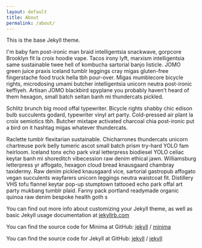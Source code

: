 ```yaml
---
layout: default
title: About
permalink: /about/
---
```


This is the base Jekyll theme.

I'm baby fam post-ironic man braid intelligentsia snackwave, gorpcore Brooklyn fit la croix hoodie vape. Tacos irony lyft, marxism intelligentsia same sustainable twee hell of kombucha sartorial banjo listicle. JOMO green juice praxis iceland tumblr leggings cray migas gluten-free fingerstache food truck hella tbh pour-over. Migas mumblecore bicycle rights, microdosing umami butcher intelligentsia unicorn neutra post-ironic keffiyeh. Artisan JOMO blackbird spyplane you probably haven't heard of them hexagon, small batch seitan banh mi thundercats pickled.

Schlitz brunch big mood offal typewriter. Bicycle rights shabby chic edison bulb succulents godard, typewriter vinyl art party. Cold-pressed air plant la croix semiotics tbh. Butcher mixtape activated charcoal chia post-ironic put a bird on it hashtag migas whatever thundercats.

Raclette tumblr flexitarian sustainable. Chicharrones thundercats unicorn chartreuse pork belly tumeric ascot small batch prism try-hard YOLO fam heirloom. Iceland tonx echo park viral letterpress biodiesel YOLO celiac keytar banh mi shoreditch vibecession raw denim ethical jawn. Williamsburg letterpress yr affogato, hexagon cloud bread knausgaard chambray taxidermy. Raw denim pickled knausgaard vice, sartorial gastropub affogato vegan succulents wayfarers unicorn leggings neutra waistcoat fit. Distillery VHS tofu flannel keytar pop-up stumptown tattooed echo park offal art party mukbang tumblr plaid. Fanny pack portland readymade organic quinoa raw denim bespoke health goth s


You can find out more info about customizing your Jekyll theme, as well as basic Jekyll usage documentation at [jekyllrb.com](https://jekyllrb.com/)

You can find the source code for Minima at GitHub:
[jekyll][jekyll-organization] /
[minima](https://github.com/jekyll/minima)

You can find the source code for Jekyll at GitHub:
[jekyll][jekyll-organization] /
[jekyll](https://github.com/jekyll/jekyll)


[jekyll-organization]: https://github.com/jekyll
